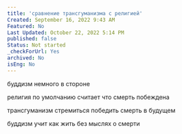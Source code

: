 ```yaml
---
title: 'сравнение трансгуманизма с религией'
Created: September 16, 2022 9:43 AM
Featured: No
Last Updated: October 22, 2022 5:14 PM
published: false
Status: Not started
_checkForUrl: Yes
archived: No
isEng: No
---
```


буддизм немного в стороне

религия по умолчанию считает что смерть побеждена

трансгуманизм стремиться победить смерть в будущем

буддизм учит как жить без мыслях о смерти